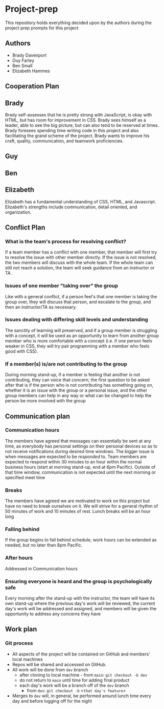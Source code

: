 # Project-prep

This repository holds everything decided upon by the authors during the project prep prompts for this project

## Authors

* Brady Davenport
* Guy Farley
* Ben Small
* Elizabeth Hammes

## Cooperation Plan

## Brady

Brady self-assesses that he is pretty strong with JavaScript, is okay with HTML, but has room for improvement in CSS. Brady sees himself as a leader, able to see the big picture, but can also tend to be reserved at times. Brady foresees spending time writing code in this project and also facilitating the grand scheme of the project. Brady wants to improve his craft, quality, communication, and teamwork proficiencies.

## Guy

## Ben

## Elizabeth

Elizabeth has a fundamental understanding of CSS, HTML, and Javascript. Elizabeth's strengths include communication, detail oriented, and organization.

## Conflict Plan

### What is the team's process for resolving conflict?

If a team member has a conflict with one member, that member will first try to resolve the issue with other member directly.  If the issue is not resolved, the two members will discuss with the whole team.  If the whole team can still not reach a solution, the team will seek guidance from an instructor or TA.

### Issues of one member "taking over" the group

Like with a general conflict, if a person feel's that one member is taking the group over, they will discuss that person, and escalate to the group, and then an instructor/TA as necessary.

### Issues dealing with differing skill levels and understanding

The sanctity of learning will preserved, and if a group member is struggling with a concept, it will be used as an opportunity to learn from another group member who is more comfortable with a concept (i.e. if one person feels weaker in CSS, they will try pair programming with a member who feels good with CSS).

### If a member(s) is/are not contributing to the group

During morning stand-up, if a member is feeling that another is not contributing, they can voice that concern; the first question to be asked after that is if the person who is not contributing has something going on, whether it is an issue with the group or a personal issue, and the other group members can help in any way or what can be changed to help the person be more involved with the group

## Communication plan

### Communication hours

The members have agreed that messages can essentially be sent at any time, as everybody has personal settings on their personal devices so as to not receive notifications during desired time windows.  The bigger issue is when messages are expected to be *responded* to.  Team members are expected to respond within 30 minutes to an hour within the normal business hours (start at morning stand-up, end at 6pm Pacific). Outside of that time window, communication is not expected until the next morning or specified meet time

### Breaks

The members have agreed we are motivated to work on this project but have no need to break ourselves on it.  We will strive for a general rhythm of 50 minutes of work and 10 minutes of rest.  Lunch breaks will be an hour long

### Falling behind

If the group begins to fall behind schedule, work hours can be extended as needed, but no later than 8pm Pacific.

### After hours

Addressed in Communication hours

### Ensuring everyone is heard and the group is psychologically safe

Every morning after the stand-up with the instructor, the team will have its own stand-up where the previous day's work will be reviewed, the current day's work will be addressed and assigned, and members will be given the opportunity to address any concerns they have

## Work plan

### Git process

* All aspects of the project will be contained on GitHub and members' local machines
* Repos will be shared and accessed on GitHub.
* All work will be done from `dev` branch
  * after cloning to local machine - from `main`: `git checkout -b dev`
  * do not return to `main` until time for adding final product
  * each day's work will be a branch off of the `dev` branch
    * from `dev`: `git checkout -b` <`that day's feature`>
* Merges to `dev` will, in general, be performed around lunch time every day and before logging off for the night

